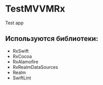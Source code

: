 # TestMVVMRx


Test app

## Используются библиотеки:

- RxSwift
- RxCocoa
- RxAlamofire
- RxRealmDataSources
- Realm
- SwiftLint
